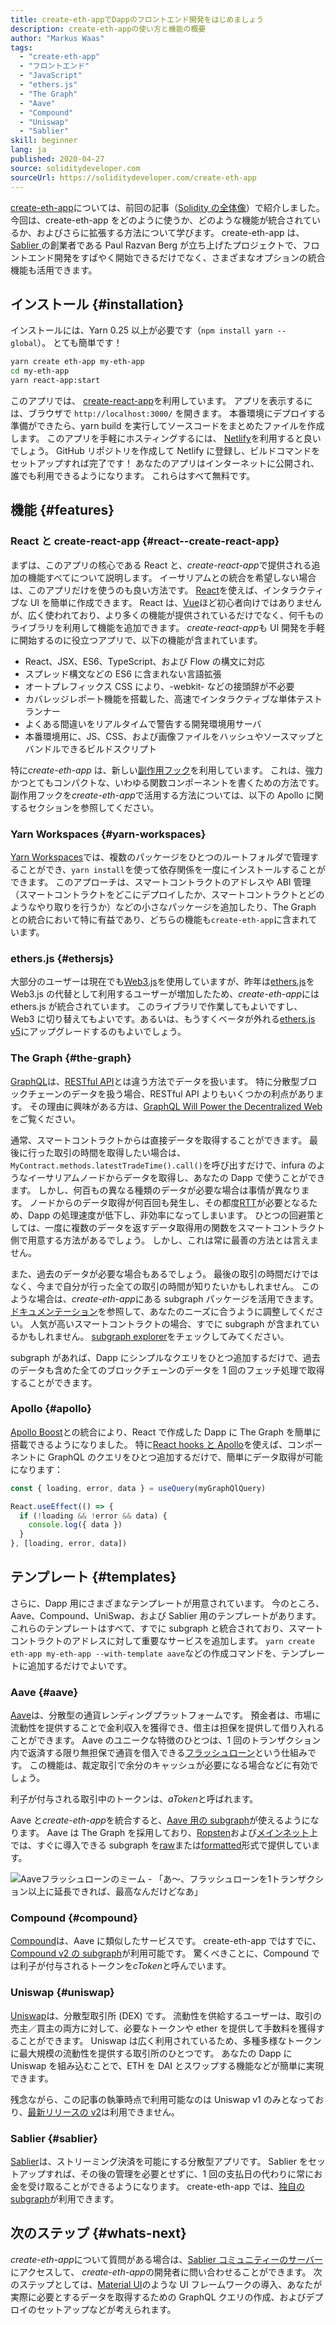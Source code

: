 ```yaml
---
title: create-eth-appでDappのフロントエンド開発をはじめましょう
description: create-eth-appの使い方と機能の概要
author: "Markus Waas"
tags:
  - "create-eth-app"
  - "フロントエンド"
  - "JavaScript"
  - "ethers.js"
  - "The Graph"
  - "Aave"
  - "Compound"
  - "Uniswap"
  - "Sablier"
skill: beginner
lang: ja
published: 2020-04-27
source: soliditydeveloper.com
sourceUrl: https://soliditydeveloper.com/create-eth-app
---
```


[create-eth-app](https://github.com/PaulRBerg/create-eth-app)については、前回の記事（[Solidity の全体像](https://soliditydeveloper.com/solidity-overview-2020)）で紹介しました。 今回は、create-eth-app をどのように使うか、どのような機能が統合されているか、およびさらに拡張する方法について学びます。 create-eth-app は、[ Sablier ](http://sablier.com/)の創業者である Paul Razvan Berg が立ち上げたプロジェクトで、フロントエンド開発をすばやく開始できるだけでなく、さまざまなオプションの統合機能も活用できます。

## インストール {#installation}

インストールには、Yarn 0.25 以上が必要です（`npm install yarn --global`）。 とても簡単です！

```bash
yarn create eth-app my-eth-app
cd my-eth-app
yarn react-app:start
```

このアプリでは、 [create-react-app](https://github.com/facebook/create-react-app)を利用しています。 アプリを表示するには、ブラウザで `http://localhost:3000/` を開きます。 本番環境にデプロイする準備ができたら、yarn build を実行してソースコードをまとめたファイルを作成します。 このアプリを手軽にホスティングするには、 [Netlify](https://www.netlify.com/)を利用すると良いでしょう。 GitHub リポジトリを作成して Netlify に登録し、ビルドコマンドをセットアップすれば完了です！ あなたのアプリはインターネットに公開され、誰でも利用できるようになります。 これらはすべて無料です。

## 機能 {#features}

### React と create-react-app {#react--create-react-app}

まずは、このアプリの核心である React と、*create-react-app*で提供される追加の機能すべてについて説明します。 イーサリアムとの統合を希望しない場合は、このアプリだけを使うのも良い方法です。 [React](https://reactjs.org/)を使えば、インタラクティブな UI を簡単に作成できます。 React は、[Vue](https://vuejs.org/)ほど初心者向けではありませんが、広く使われており、より多くの機能が提供されているだけでなく、何千ものライブラリを利用して機能を追加できます。 *create-react-app*も UI 開発を手軽に開始するのに役立つアプリで、以下の機能が含まれています。

- React、JSX、ES6、TypeScript、および Flow の構文に対応
- スプレッド構文などの ES6 に含まれない言語拡張
- オートプレフィックス CSS により、-webkit- などの接頭辞が不必要
- カバレッジレポート機能を搭載した、高速でインタラクティブな単体テストランナー
- よくある間違いをリアルタイムで警告する開発環境用サーバ
- 本番環境用に、JS、CSS、および画像ファイルをハッシュやソースマップとバンドルできるビルドスクリプト

特に*create-eth-app* は、新しい[副作用フック](https://reactjs.org/docs/hooks-effect.html)を利用しています。 これは、強力かつとてもコンパクトな、いわゆる関数コンポーネントを書くための方法です。 副作用フックを*create-eth-app*で活用する方法については、以下の Apollo に関するセクションを参照してください。

### Yarn Workspaces {#yarn-workspaces}

[Yarn Workspaces](https://classic.yarnpkg.com/en/docs/workspaces/)では、複数のパッケージをひとつのルートフォルダで管理することができ、`yarn install`を使って依存関係を一度にインストールすることができます。 このアプローチは、スマートコントラクトのアドレスや ABI 管理（スマートコントラクトをどこにデプロイしたか、スマートコントラクトとどのようなやり取りを行うか）などの小さなパッケージを追加したり、The Graph との統合において特に有益であり、どちらの機能も`create-eth-app`に含まれています。

### ethers.js {#ethersjs}

大部分のユーザーは現在でも[Web3.js](https://docs.web3js.org/)を使用していますが、昨年は[ethers.js](https://docs.ethers.io/)を Web3.js の代替として利用するユーザーが増加したため、*create-eth-app*には ethers.js が統合されています。 このライブラリで作業してもよいですし、Web3 に切り替えてもよいです。あるいは、もうすくベータが外れる[ethers.js v5](https://docs-beta.ethers.io/)にアップグレードするのもよいでしょう。

### The Graph {#the-graph}

[GraphQL](https://graphql.org/)は、[RESTful API](https://restfulapi.net/)とは違う方法でデータを扱います。 特に分散型ブロックチェーンのデータを扱う場合、RESTful API よりもいくつかの利点があります。 その理由に興味がある方は、[GraphQL Will Power the Decentralized Web](https://medium.com/graphprotocol/graphql-will-power-the-decentralized-web-d7443a69c69a)をご覧ください。

通常、スマートコントラクトからは直接データを取得することができます。 最後に行った取引の時間を取得したい場合は、 `MyContract.methods.latestTradeTime().call()`を呼び出すだけで、infura のようなイーサリアムノードからデータを取得し、あなたの Dapp で使うことができます。 しかし、何百もの異なる種類のデータが必要な場合は事情が異なります。 ノードからのデータ取得が何百回も発生し、その都度[RTT](https://wikipedia.org/wiki/Round-trip_delay_time)が必要となるため、Dapp の処理速度が低下し、非効率になってしまいます。 ひとつの回避策としては、一度に複数のデータを返すデータ取得用の関数をスマートコントラクト側で用意する方法があるでしょう。 しかし、これは常に最善の方法とは言えません。

また、過去のデータが必要な場合もあるでしょう。 最後の取引の時間だけではなく、今まで自分が行った全ての取引の時間が知りたいかもしれません。 このような場合は、*create-eth-app*にある subgraph パッケージを活用できます。[ドキュメンテーション](https://thegraph.com/docs/define-a-subgraph)を参照して、あなたのニーズに合うように調整してください。 人気が高いスマートコントラクトの場合、すでに subgraph が含まれているかもしれません。 [subgraph explorer](https://thegraph.com/explorer/)をチェックしてみてください。

subgraph があれば、Dapp にシンプルなクエリをひとつ追加するだけで、過去のデータも含めた全てのブロックチェーンのデータを 1 回のフェッチ処理で取得することができます。

### Apollo {#apollo}

[Apollo Boost](https://www.apollographql.com/docs/react/get-started/)との統合により、React で作成した Dapp に The Graph を簡単に搭載できるようになりました。 特に[React hooks と Apollo](https://www.apollographql.com/blog/apollo-client-now-with-react-hooks-676d116eeae2)を使えば、コンポーネントに GraphQL のクエリをひとつ追加するだけで、簡単にデータ取得が可能になります：

```js
const { loading, error, data } = useQuery(myGraphQlQuery)

React.useEffect(() => {
  if (!loading && !error && data) {
    console.log({ data })
  }
}, [loading, error, data])
```

## テンプレート {#templates}

さらに、Dapp 用にさまざまなテンプレートが用意されています。 今のところ、Aave、Compound、UniSwap、および Sablier 用のテンプレートがあります。 これらのテンプレートはすべて、すでに subgraph と統合されており、スマートコントラクトのアドレスに対して重要なサービスを追加します。 `yarn create eth-app my-eth-app --with-template aave`などの作成コマンドを、テンプレートに追加するだけでよいです。

### Aave {#aave}

[Aave](https://aave.com/)は、分散型の通貨レンディングプラットフォームです。 預金者は、市場に流動性を提供することで金利収入を獲得でき、借主は担保を提供して借り入れることができます。 Aave のユニークな特徴のひとつは、1 回のトランザクション内で返済する限り無担保で通貨を借入できる[フラッシュローン](https://docs.aave.com/developers/guides/flash-loans)という仕組みです。 この機能は、裁定取引で余分のキャッシュが必要になる場合などに有効でしょう。

利子が付与される取引中のトークンは、*aToken*と呼ばれます。

Aave と*create-eth-app*を統合すると、[Aave 用の subgraph](https://docs.aave.com/developers/getting-started/using-graphql)が使えるようになります。 Aave は The Graph を採用しており、[Ropsten](https://thegraph.com/explorer/subgraph/aave/protocol-ropsten)および[メインネット](https://thegraph.com/explorer/subgraph/aave/protocol)上では、すぐに導入できる subgraph を[raw](https://thegraph.com/explorer/subgraph/aave/protocol-raw)または[formatted](https://thegraph.com/explorer/subgraph/aave/protocol)形式で提供しています。

![Aaveフラッシュローンのミーム - 「あ〜、フラッシュローンを1トランザクション以上に延長できれば、最高なんだけどなあ」](./flashloan-meme.png)

### Compound {#compound}

[Compound](https://compound.finance/)は、Aave に類似したサービスです。 create-eth-app ではすでに、[Compound v2 の subgraph](https://medium.com/graphprotocol/https-medium-com-graphprotocol-compound-v2-subgraph-highlight-a5f38f094195)が利用可能です。 驚くべきことに、Compound では利子が付与されるトークンを*cToken*と呼んでいます。

### Uniswap {#uniswap}

[Uniswap](https://uniswap.exchange/)は、分散型取引所 (DEX) です。 流動性を供給するユーザーは、取引の売主／買主の両方に対して、必要なトークンや ether を提供して手数料を獲得することができます。 Uniswap は広く利用されているため、多種多様なトークンに最大規模の流動性を提供する取引所のひとつです。 あなたの Dapp に Uniswap を組み込むことで、ETH を DAI とスワップする機能などが簡単に実現できます。

残念ながら、この記事の執筆時点で利用可能なのは Uniswap v1 のみとなっており、[最新リリースの v2](https://uniswap.org/blog/uniswap-v2/)は利用できません。

### Sablier {#sablier}

[ Sablier](https://sablier.com/)は、ストリーミング決済を可能にする分散型アプリです。 Sablier をセットアップすれば、その後の管理を必要とせずに、1 回の支払日の代わりに常にお金を受け取ることができるようになります。 create-eth-app では、[独自の subgraph](https://thegraph.com/explorer/subgraph/sablierhq/sablier)が利用できます。

## 次のステップ {#whats-next}

*create-eth-app*について質問がある場合は、[Sablier コミュニティーのサーバー](https://discord.gg/bsS8T47)にアクセスして、 *create-eth-app*の開発者に問い合わせることができます。 次のステップとしては、[Material UI](https://material-ui.com/)のような UI フレームワークの導入、あなたが実際に必要とするデータを取得するための GraphQL クエリの作成、およびデプロイのセットアップなどが考えられます。
